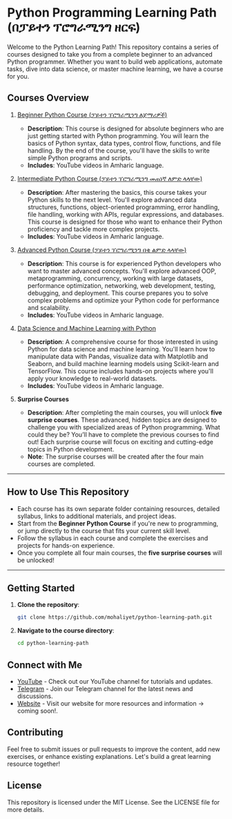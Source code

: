 # Python Programming Learning Path (በፓይተን ፕሮግራሚንግ ዘርፍ)

Welcome to the Python Learning Path! This repository contains a series of courses designed to take you from a complete beginner to an advanced Python programmer. Whether you want to build web applications, automate tasks, dive into data science, or master machine learning, we have a course for you.

## Courses Overview

1. [Beginner Python Course (ፓይተን ፕሮግራሚንግ ለጀማሪዎች)](./1-Python%20Programming%20-%20Beginners%20Level/) 

   - **Description**: This course is designed for absolute beginners who are just getting started with Python programming. You will learn the basics of Python syntax, data types, control flow, functions, and file handling. By the end of the course, you'll have the skills to write simple Python programs and scripts.
   - **Includes**: YouTube videos in Amharic language.
2. [Intermediate Python Course (ፓይተን ፕሮግራሚንግ መጠነኛ ለምድ ላላቸው)](./Python%20Programming%20-%20Intermediate%20Level/)

   - **Description**: After mastering the basics, this course takes your Python skills to the next level. You'll explore advanced data structures, functions, object-oriented programming, error handling, file handling, working with APIs, regular expressions, and databases. This course is designed for those who want to enhance their Python proficiency and tackle more complex projects.
   - **Includes**: YouTube videos in Amharic language.
3. [Advanced Python Course (ፓይተን ፕሮግራሚንግ በቂ ልምድ ላላቸው)](./Python%20Programming%20-%20Advanced%20Level/)

   - **Description**: This course is for experienced Python developers who want to master advanced concepts. You'll explore advanced OOP, metaprogramming, concurrency, working with large datasets, performance optimization, networking, web development, testing, debugging, and deployment. This course prepares you to solve complex problems and optimize your Python code for performance and scalability.
   - **Includes**: YouTube videos in Amharic language.
4. [Data Science and Machine Learning with Python](./Data%20Science%20and%20Machine%20Learning/)

   - **Description**: A comprehensive course for those interested in using Python for data science and machine learning. You'll learn how to manipulate data with Pandas, visualize data with Matplotlib and Seaborn, and build machine learning models using Scikit-learn and TensorFlow. This course includes hands-on projects where you'll apply your knowledge to real-world datasets.
   - **Includes**: YouTube videos in Amharic language.
5. **Surprise Courses**

   - **Description**: After completing the main courses, you will unlock **five surprise courses**. These advanced, hidden topics are designed to challenge you with specialized areas of Python programming. What could they be? You’ll have to complete the previous courses to find out! Each surprise course will focus on exciting and cutting-edge topics in Python development.
   - **Note**: The surprise courses will be created after the four main courses are completed.

---

## How to Use This Repository

- Each course has its own separate folder containing resources, detailed syllabus, links to additional materials, and project ideas.
- Start from the **Beginner Python Course** if you're new to programming, or jump directly to the course that fits your current skill level.
- Follow the syllabus in each course and complete the exercises and projects for hands-on experience.
- Once you complete all four main courses, the **five surprise courses** will be unlocked!

---

## Getting Started

1. **Clone the repository**:
   ```bash
   git clone https://github.com/mohaliyet/python-learning-path.git
   ```
2. **Navigate to the course directory**:
   ```bash
   cd python-learning-path
   ```

## Connect with Me

- [YouTube](https://www.youtube.com/mohaliyet) - Check out our YouTube channel for tutorials and updates.
- [Telegram](https://t.me/mohaliyet) - Join our Telegram channel for the latest news and discussions.
- [Website](https://mohaliy.et) - Visit our website for more resources and information → coming soon!.

## Contributing

Feel free to submit issues or pull requests to improve the content, add new exercises, or enhance existing explanations. Let's build a great learning resource together!

## License

This repository is licensed under the MIT License. See the LICENSE file for more details.
